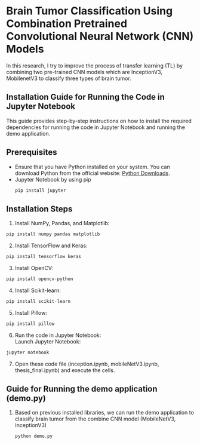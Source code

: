 # Brain Tumor Classification Using Combination Pretrained Convolutional Neural Network (CNN) Models

In this research, I try to improve the process of transfer learning (TL) by combining two pre-trained CNN models which are InceptionV3, MobilenetV3 to classify three types of brain tumor.

## Installation Guide for Running the Code in Jupyter Notebook

This guide provides step-by-step instructions on how to install the required dependencies for running the code in Jupyter Notebook and running the demo application. 

## Prerequisites
- Ensure that you have Python installed on your system. You can download Python from the official website: [Python Downloads](https://www.python.org/downloads/).
- Jupyter Notebook by using pip
  ```bash
  pip install jupyter
  ```

## Installation Steps

1. Install NumPy, Pandas, and Matplotlib:

```python
pip install numpy pandas matplotlib
```
2. Install TensorFlow and Keras:
```python
pip install tensorflow keras
```
3. Install OpenCV:
```python
pip install opencv-python
```
4. Install Scikit-learn:
```python
pip install scikit-learn
```
5. Install Pillow:
```python
pip install pillow
```
6. Run the code in Jupyter Notebook:  
Launch Jupyter Notebook:
```bash
jupyter notebook
```
7. Open these code file (inception.ipynb, mobileNetV3.ipynb, thesis_final.ipynb) and execute the cells. 

## Guide for Running the demo application (demo.py)
1. Based on previous installed libraries, we can run the demo application to classify brain tumor from the combine CNN model (MobileNetV3, InceptionV3)
   ```bash
   python demo.py
   ```
